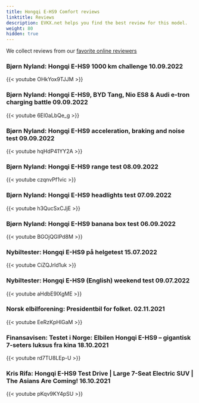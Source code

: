 ```yaml
---
title: Hongqi E-HS9 Comfort reviews
linktitle: Reviews
description: EVKX.net helps you find the best review for this model. 
weight: 80
hidden: true
---
```

<object type="image/svg+xml" data="../modelnavigation.svg"></object>
We collect reviews from our [favorite online reviewers](/guides/evreviewers/)

### Bjørn Nyland: Hongqi E-HS9 1000 km challenge 10.09.2022

{{< youtube OHkYox9TJJM >}}

### Bjørn Nyland: Hongqi E-HS9, BYD Tang, Nio ES8 & Audi e-tron charging battle 09.09.2022

{{< youtube 6EI0aLbQe_g >}}

### Bjørn Nyland: Hongqi E-HS9 acceleration, braking and noise test 09.09.2022

{{< youtube hqHdP41YY2A >}}

### Bjørn Nyland: Hongqi E-HS9 range test 08.09.2022

{{< youtube czqnvPf1vic >}}

### Bjørn Nyland: Hongqi E-HS9 headlights test 07.09.2022

{{< youtube h3QucSxCJjE >}}

### Bjørn Nyland: Hongqi E-HS9 banana box test 06.09.2022

{{< youtube BGOjQGlPd8M >}}

### Nybiltester: Hongqi E-HS9 på helgetest 15.07.2022

{{< youtube CiZQJrld1uk >}}

### Nybiltester: Hongqi E-HS9 (English) weekend test 09.07.2022

{{< youtube aHdbE9lXgME >}}

### Norsk elbilforening: Presidentbil for folket. 02.11.2021

{{< youtube EeRzKpHlGaM >}}

### Finansavisen: Testet i Norge: Elbilen Hongqi E-HS9 – gigantisk 7-seters luksus fra kina 18.10.2021

{{< youtube rd7TU8LEp-U >}}

### Kris Rifa: Hongqi E-HS9 Test Drive | Large 7-Seat Electric SUV | The Asians Are Coming! 16.10.2021

{{< youtube pKqv9KY4pSU >}}

